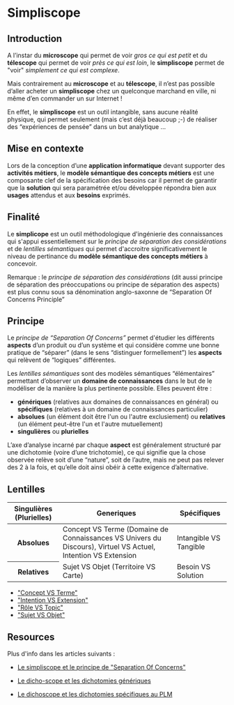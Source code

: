 # Simpliscope

Introduction
-
A l’instar du __microscope__ qui permet de voir _gros ce qui est petit_ et du __télescope__ qui permet de voir _près ce qui est loin_, le __simpliscope__ permet de "voir" _simplement ce qui est complexe_.

Mais contrairement au __microscope__ et au __télescope__, il n’est pas possible d’aller acheter un __simpliscope__ chez un quelconque marchand en ville, ni même d’en commander un sur Internet !

En effet, le __simpliscope__ est un outil intangible, sans aucune réalité physique, qui permet seulement (mais c’est déjà beaucoup ;-) de réaliser des “expériences de pensée” dans un but analytique …

Mise en contexte
-
Lors de la conception d’une __application informatique__ devant supporter des __activités métiers__, le __modèle sémantique des concepts métiers__ est une composante clef de la spécification des besoins car il permet de garantir que la __solution__ qui sera paramétrée et/ou développée répondra bien aux __usages__ attendus et aux __besoins__ exprimés.

Finalité
-
Le __simplicope__ est un outil méthodologique d'ingénierie des connaissances qui s'appui essentiellement sur le _principe de séparation des considérations_ et de _lentilles sémantiques_ qui permet d'accroitre significativement le niveau de pertinance du __modèle sémantique des concepts métiers__ à concevoir.

Remarque : le _principe de séparation des considérations_ (dit aussi principe de séparation des préoccupations ou principe de séparation des aspects) est plus connu sous sa dénomination anglo-saxonne de “Separation Of Concerns Principle” 

Principe
-
Le _principe de “Separation Of Concerns”_ permet d'étudier les différents __aspects__ d’un produit ou d’un système et qui considère comme une bonne pratique de “séparer” (dans le sens “distinguer formellement”) les __aspects__ qui relèvent de “logiques” différentes.

Les _lentilles sémantiques_ sont des modèles sémantiques “élémentaires” permettant d’observer un __domaine de connaissances__ dans le but de le modéliser de la manière la plus pertinente possible. Elles peuvent être :

 * __génériques__ (relatives aux domaines de connaissances en général) ou __spécifiques__ (relatives à un domaine de connaissances particulier)
 * __absolues__ (un élément doit être l'un ou l'autre exclusiement) ou __relatives__ (un élément peut-être l'un et l'autre mutuellement) 
 * __singulières__ ou __plurielles__

L’axe d’analyse incarné par chaque __aspect__ est généralement structuré par une dichotomie (voire d’une trichotomie), ce qui signifie que la chose observée relève soit d’une “nature”, soit de l’autre, mais ne peut pas relever des 2 à la fois, et qu’elle doit ainsi obéir à cette exigence d’alternative.

Lentilles
-

<table>
    <thead>
        <tr>
            <th>Singulières (Plurielles)</th>
            <th>Generiques</th>
            <th>Spécifiques</th>
        </tr>
    </thead>
    <tbody>
        <tr>
            <th>Absolues</th>
            <td>Concept VS Terme (Domaine de Connaissances VS Univers du Discours), Virtuel VS Actuel, Intention VS Extension</td>
            <td>Intangible VS Tangible</td>
        </tr>
        <tr>
            <th>Relatives</th>
            <td>Sujet VS Objet (Territoire VS Carte)</td>
            <td>Besoin VS Solution</td>
        </tr>
    </tbody>
</table>

 * <a href="https://github.com/iPlumb3r/Dicho-Scope/tree/master/Lenses/0_Concept_VS_Term">"Concept VS Terme"</a>
 * <a href="https://github.com/iPlumb3r/Dicho-Scope/tree/master/Lenses/1_Intention_VS_Extension">"Intention VS Extension"</a>
 * <a href="https://github.com/iPlumb3r/Dicho-Scope/tree/master/Lenses/2_Role_VS_Topic">"Rôle VS Topic"</a>
 * <a href="https://github.com/iPlumb3r/Dicho-Scope/tree/master/Lenses/3_Subject_VS_Object">"Sujet VS Objet"</a>


Resources
-
Plus d'info dans les articles suivants :   
* <a href="https://www.linkedin.com/pulse/le-dicho-scope-et-principe-de-separation-concerns-bernard-chabot/">Le simpliscope et le principe de "Separation Of Concerns"</a>

* <a href="https://www.linkedin.com/pulse/le-dicho-scope-et-les-dichotomies-g%C3%A9n%C3%A9riques-bernard-chabot/">Le dicho-scope et les dichotomies génériques</a>

* <a href="https://www.linkedin.com/pulse/le-dichoschope-et-les-dichotomies-sp%C3%A9cifiques-au-plm-bernard-chabot/">Le dichoscope et les dichotomies spécifiques au PLM</a>






